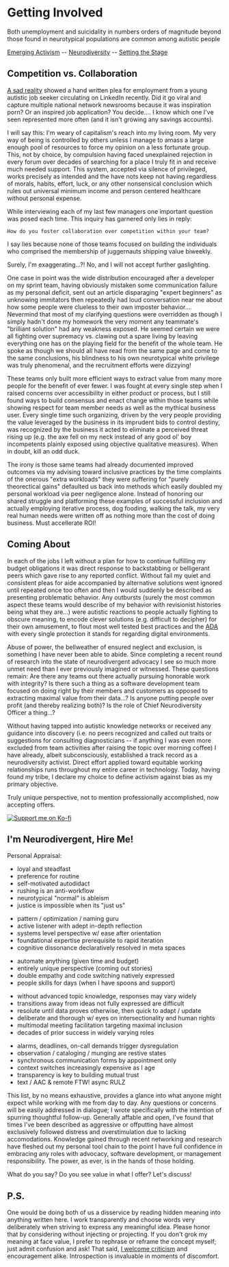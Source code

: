 
Getting Involved
================

Both unemployment and suicidality in numbers orders of magnitude beyond those
found in neurotypical populations are common among autistic people

[Emerging Activism](./activism.md 'Previous')
-- [Neurodiversity](./README.md 'Main')
-- [Setting the Stage](./introduction.md 'Next')


Competition vs. Collaboration
-----------------------------

[A sad reality](https://www.kwch.com/2021/03/15/letter-to-employer-posted-on-linkedin-goes-viral/)
showed a hand written plea for employment from a young autistic job seeker
circulating on LinkedIn recently.  Did it go viral and capture multiple
national network newsrooms because it was inspiration porn?  Or an inspired job
application?  You decide....  I know which one I've seen represented more often
(and it isn't growing any savings accounts).

I will say this: I'm weary of capitalism's reach into my living room.  My very
way of being is controlled by others unless I manage to amass a large enough
pool of resources to force my opinion on a less fortunate group.  This, not by
choice, by compulsion having faced unexplained rejection in every forum over
decades of searching for a place I truly fit in and receive much needed support.
This system, accepted via silence of privileged, works precisely as intended
and the have nots keep not having regardless of morals, habits, effort, luck,
or any other nonsensical conclusion which rules out universal minimum income
and person centered healthcare without personal expense.

While interviewing each of my last few managers one important question was posed
each time. This inquiry has garnered only lies in reply:

	How do you foster collaboration over competition within your team?

I say lies because none of those teams focused on building the individuals who
comprised the membership of juggernauts shipping value biweekly.

Surely, I'm exaggerating...?!  No, and I will not accept further gaslighting.

One case in point was the wide distribution encouraged after a developer on my
sprint team, having obviously mistaken some communication failure as my personal
deficit, sent out an article disparaging "expert beginners" as unknowing
immitators then repeatedly had loud conversation near me about how some people
were clueless to their own imposter behavior....  Nevermind that most of my
clarifying questions were overridden as though I simply hadn't done my homework
the very moment any teammate's "brilliant solution" had any weakness exposed.
He seemed certain we were all fighting over supremacy vs. clawing out a spare
living by leaving everything one has on the playing field for the benefit of the
whole team.  He spoke as though we should all have read from the same page and
come to the same conclusions, his blindness to his own neurotypical white
privilege was truly phenomenal, and the recruitment efforts were dizzying!

These teams only built more efficient ways to extract value from many more
people for the benefit of ever fewer.  I was fought at every single step when I
raised concerns over accessibility in either product or process, but I still
found ways to build consensus and enact change within those teams while showing
respect for team member needs as well as the mythical business user.  Every
single time such organizing, driven by the very people providing the value
leveraged by the business in its imprudent bids to control destiny, was
recognized by the business it acted to eliminate a perceived threat rising up
(e.g. the axe fell on my neck instead of any good ol' boy incompetents plainly
exposed using objective qualitative measures).  When in doubt, kill an odd duck.

The irony is those same teams had already documented improved outcomes via my
advising toward inclusive practices by the time complaints of the onerous "extra
workloads" they were suffering for "purely theorectical gains" defaulted us back
into methods which easily doubled my personal workload via peer negligence
alone.  Instead of honoring our shared struggle and platforming these examples
of successful inclusion and actually employing iterative process, dog fooding,
walking the talk, my very real human needs were written off as nothing more than
the cost of doing business.  Must accellerate ROI!


Coming About
------------

In each of the jobs I left without a plan for how to continue fulfilling my
budget obligations it was direct response to backstabbing or belligerant peers
which gave rise to any reported conflict.  Without fail my quiet and consistent
pleas for aide accompanied by alternative solutions went ignored until repeated
once too often and then I would suddenly be described as presenting problematic
behavior.  Any outbursts (surely the most common aspect these teams would
describe of my behavior with revisionist histories being what they are...) were
autistic reactions to people actually fighting to obscure meaning, to encode
clever solutions (e.g. difficult to decipher) for their own amusement, to flout
most well tested best practices and the [ADA](https://www.essentialaccessibility.com/blog/ada-guidelines)
with every single protection it stands for regarding digital environments.

Abuse of power, the bellweather of ensured neglect and exclusion, is something
I have never been able to abide.  Since completing a recent round of research
into the state of neurodivergent advocacy I see so much more unmet need than I
ever previously imagined or witnessed.  These questions remain:  Are there any
teams out there actually pursuing honorable work with integrity?  Is there such
a thing as a software development team focused on doing right by their members
and customers as opposed to extracting maximal value from their data...?  Is
anyone putting people over profit (and thereby realizing both)?  Is the role of
Chief Neurodiversity Officer a thing...?

Without having tapped into autistic knowledge networks or received any guidance
into discovery (i.e. no peers recognized and called out traits or suggestions
for consulting diagnosticians -- if anything I was even more excluded from team
activities after raising the topic over morning coffee) I have already, albeit
subconsciously, established a track record as a neurodiversity activist.  Direct
effort applied toward equitable working relationships runs throughout my entire
career in technology.  Today, having found my tribe, I declare my choice to
define activism against bias as my primary objective.

Truly unique perspective, not to mention professionally accomplished, now
accepting offers.

[![Support me on Ko-fi](https://ko-fi.com/img/githubbutton_sm.svg)](https://ko-fi.com/gurumojo)


I'm Neurodivergent, Hire Me!
----------------------------

Personal Appraisal:

* loyal and steadfast
* preference for routine
* self-motivated autodidact
* rushing is an anti-workflow
* neurotypical "normal" is ableism
* justice is impossible when its "just us"

<div></div>

* pattern / optimization / naming guru
* active listener with adept in-depth reflection
* systems level perspective w/ ease after orientation
* foundational expertise prerequisite to rapid iteration
* cognitive dissonance declaratively resolved in meta spaces

<div></div>

* automate anything (given time and budget)
* entirely unique perspective (coming out stories)
* double empathy and code switching natively expressed
* people skills for days (when I have spoons and support)

<div></div>

* without advanced topic knowledge, responses may vary widely
* transitions away from ideas not fully expressed are difficult
* resolute until data proves otherwise, then quick to adapt / update
* deliberate and thorough w/ eyes on intersectionality and human rights
* multimodal meeting facilitation targeting maximal inclusion
* decades of prior success in widely varying roles

<div></div>

* alarms, deadlines, on-call demands trigger dysregulation
* observation / cataloging / munging are restive states
* synchronous communication forms by appointment only
* context switches increasingly expensive as I age
* transparency is key to building mutual trust
* text / AAC & remote FTW!  async RULZ

This list, by no means exhaustive, provides a glance into what anyone might
expect while working with me from day to day.  Any questions or concerns will
be easily addressed in dialogue;  I wrote specifically with the intention of
spurring thoughtful follow-up.  Generally affable and open, I've found that
times I've been described as aggressive or offputting have almost exclusively
followed distress and overstimulation due to lacking accomodations.  Knowledge
gained through recent networking and research have fleshed out my personal tool
chain to the point I have full confidence in embracing any roles with advocacy,
software development, or management responsibility.  The power, as ever, is in
the hands of those holding.

What do you say?  Do you see value in what I offer?  Let's discuss!


P.S.
----

One would be doing both of us a disservice by reading hidden meaning into
anything written here.  I work transparently and choose words very deliberately
when striving to express any meaningful idea.  Please honor that by considering
without injecting or projecting.  If you don't grok my meaning at face value, I
prefer to rephrase or reframe the concept myself;  just admit confusion and ask!
That said, [I welcome criticism](https://github.com/gurumojo/text/issues/new)
and encouragement alike.  Introspection is invaluable in moments of discomfort.


